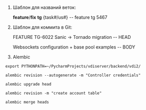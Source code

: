 1. Шаблон для названий веток:

    **feature**/**fix** **tg** {task#/us#}  -- feature tg 5467
    
2. Шаблон для коммита в Git:

    FEATURE TG-6022 Sanic -> Tornado migration -- HEAD
    
    Websockets configuration + base pool examples -- BODY
    
3. Alembic
```shell script
export PYTHONPATH=~/PycharmProjects/vdiserver/backend/vdi2/

alembic revision --autogenerate -m "Controller credentials"

alembic upgrade head

alembic revision -m "create account table"

alembic merge heads
```
